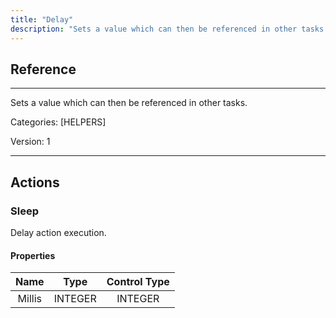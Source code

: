 ```yaml
---
title: "Delay"
description: "Sets a value which can then be referenced in other tasks."
---
```

## Reference
<hr />

Sets a value which can then be referenced in other tasks.


Categories: [HELPERS]


Version: 1

<hr />






## Actions


### Sleep
Delay action execution.

#### Properties

|      Name      |     Type     |     Control Type     |
|:--------------:|:------------:|:--------------------:|
| Millis | INTEGER | INTEGER  |




